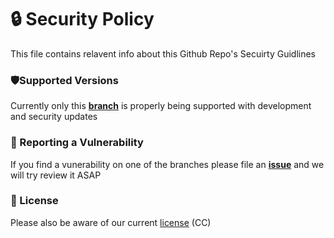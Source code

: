 # 🔒 Security Policy
This file contains relavent info about this Github Repo's Secuirty Guidlines 

### 🛡️Supported Versions

Currently only this **[branch](https://github.com/Cartrigger/QCXRSoonBot)** is properly being supported with development and security updates

### 🚨 Reporting a Vulnerability

If you find a vunerability on one of the branches please file an  **[issue](https://github.com/Cartrigger/QCXRSoonBot/issues/new)** and we will try review it ASAP

### 📜 License

Please also be aware of our current [license](https://github.com/Cartrigger/QCXRSoonBot/blob/functionalityhandlercommandupdate/LICENSE.md) (CC)


